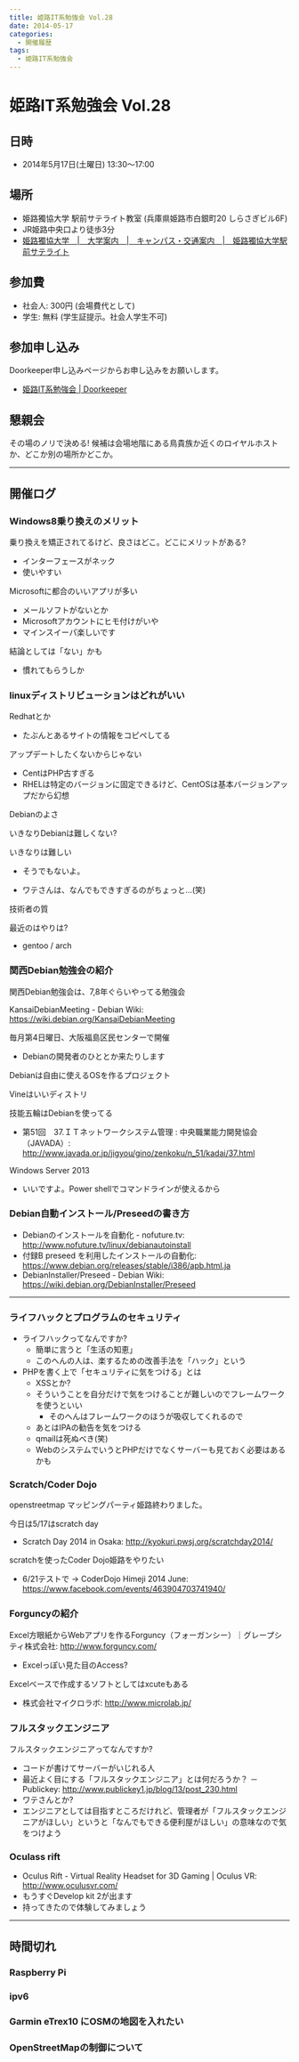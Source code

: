 ```yaml
---
title: 姫路IT系勉強会 Vol.28
date: 2014-05-17
categories:
  - 開催履歴
tags:
  - 姫路IT系勉強会
---
```


# 姫路IT系勉強会 Vol.28

## 日時

- 2014年5月17日(土曜日) 13:30～17:00

## 場所

- 姫路獨協大学 駅前サテライト教室 (兵庫県姫路市白銀町20 しらさぎビル6F)
- JR姫路中央口より徒歩3分
- [姫路獨協大学　|　大学案内　|　キャンパス・交通案内　|　姫路獨協大学駅前サテライト](http://www.himeji-du.ac.jp/access/satellite/)

## 参加費

- 社会人: 300円 (会場費代として)
- 学生: 無料 (学生証提示。社会人学生不可)

## 参加申し込み

Doorkeeper申し込みページからお申し込みをお願いします。

- [姫路IT系勉強会 | Doorkeeper](http://histudy.doorkeeper.jp/)

## 懇親会

その場のノリで決める!
候補は会場地階にある鳥貴族か近くのロイヤルホストか、どこか別の場所かどこか。

------------------------------------------------------------------------

## 開催ログ

### Windows8乗り換えのメリット

乗り換えを矯正されてるけど、良さはどこ。どこにメリットがある?

- インターフェースがネック
- 使いやすい

Microsoftに都合のいいアプリが多い

- メールソフトがないとか
- Microsoftアカウントにヒモ付けがいや
- マインスイーパ楽しいです

結論としては「ない」かも

- 慣れてもらうしか

### linuxディストリビューションはどれがいい

Redhatとか

- たぶんとあるサイトの情報をコピペしてる

アップデートしたくないからじゃない

- CentはPHP古すぎる
- RHELは特定のバージョンに固定できるけど、CentOSは基本バージョンアップだから幻想

Debianのよさ

いきなりDebianは難しくない?

いきなりは難しい

- そうでもないよ。

- ワテさんは、なんでもできすぎるのがちょっと…(笑)

技術者の質

最近のはやりは?

- gentoo / arch

### 関西Debian勉強会の紹介

関西Debian勉強会は、7,8年ぐらいやってる勉強会

KansaiDebianMeeting - Debian Wiki: <https://wiki.debian.org/KansaiDebianMeeting>

毎月第4日曜日、大阪福島区民センターで開催

- Debianの開発者のひととか来たりします

Debianは自由に使えるOSを作るプロジェクト

Vineはいいディストリ

技能五輪はDebianを使ってる

- 第51回　37.ＩＴネットワークシステム管理 : 中央職業能力開発協会（JAVADA）: <http://www.javada.or.jp/jigyou/gino/zenkoku/n_51/kadai/37.html>

Windows Server 2013

- いいですよ。Power shellでコマンドラインが使えるから

### Debian自動インストール/Preseedの書き方

- Debianのインストールを自動化 - nofuture.tv: <http://www.nofuture.tv/linux/debianautoinstall>
- 付録B preseed を利用したインストールの自動化: <https://www.debian.org/releases/stable/i386/apb.html.ja>
- DebianInstaller/Preseed - Debian Wiki: <https://wiki.debian.org/DebianInstaller/Preseed>

------------------------------------------------------------------------

### ライフハックとプログラムのセキュリティ

- ライフハックってなんですか?
  - 簡単に言うと「生活の知恵」
  - このへんの人は、楽するための改善手法を「ハック」という
- PHPを書く上で「セキュリティに気をつける」とは
  - XSSとか?
  - そういうことを自分だけで気をつけることが難しいのでフレームワークを使うといい
    - そのへんはフレームワークのほうが吸収してくれるので
  - あとはIPAの勧告を気をつける
  - qmailは死ぬべき(笑)
  - WebのシステムでいうとPHPだけでなくサーバーも見ておく必要はあるかも

### Scratch/Coder Dojo

openstreetmap マッピングパーティ姫路終わりました。

今日は5/17はscratch day

- Scratch Day 2014 in Osaka: http://kyokuri.pwsj.org/scratchday2014/

scratchを使ったCoder Dojo姫路をやりたい

- 6/21テストで → CoderDojo Himeji 2014 June: <https://www.facebook.com/events/463904703741940/>

### Forguncyの紹介

Excel方眼紙からWebアプリを作るForguncy（フォーガンシー）｜グレープシティ株式会社: <http://www.forguncy.com/>

- Excelっぽい見た目のAccess?

Excelベースで作成するソフトとしてはxcuteもある

- 株式会社マイクロラボ: <http://www.microlab.jp/>

### フルスタックエンジニア

フルスタックエンジニアってなんですか?

- コードが書けてサーバーがいじれる人
- 最近よく目にする「フルスタックエンジニア」とは何だろうか？ － Publickey: <http://www.publickey1.jp/blog/13/post_230.html>
- ワテさんとか?
- エンジニアとしては目指すところだけれど、管理者が「フルスタックエンジニアがほしい」というと「なんでもできる便利屋がほしい」の意味なので気をつけよう

### Oculass rift

- Oculus Rift - Virtual Reality Headset for 3D Gaming | Oculus VR: <http://www.oculusvr.com/>
- もうすぐDevelop kit 2が出ます
- 持ってきたので体験してみましょう

------------------------------------------------------------------------

## 時間切れ

### Raspberry Pi

### ipv6

### Garmin eTrex10 にOSMの地図を入れたい

### OpenStreetMapの制御について

